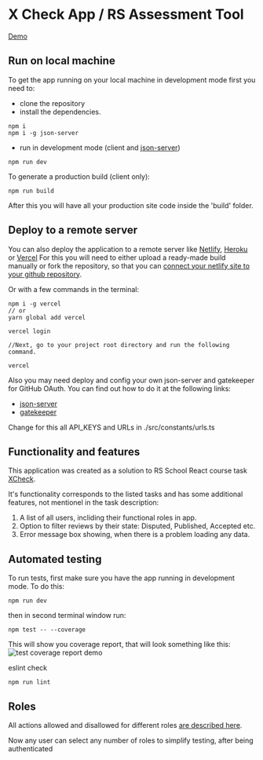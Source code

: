 # X Check App / RS Assessment Tool

[Demo](https://x-check-app-team30.vercel.app/)

## Run on local machine

To get the app running on your local machine in development mode first you need to:

- clone the repository
- install the dependencies.

```
npm i
npm i -g json-server
```

- run in development mode (client and [json-server](https://github.com/typicode/json-server))

```
npm run dev
```

To generate a production build (client only):

```
npm run build
```

After this you will have all your production site code inside the 'build' folder.

## Deploy to a remote server

You can also deploy the application to a remote server like [Netlify](https://www.netlify.com/), [Heroku](https://dashboard.heroku.com/) or [Vercel](https://vercel.com/)
For this you will need to either upload a ready-made build manually or fork the repository, so that you can [connect your netlify site to your github repository](<[Netlify](https://www.netlify.com/blog/2016/07/22/deploy-react-apps-in-less-than-30-seconds/)>).

Or with a few commands in the terminal:
```
npm i -g vercel
// or
yarn global add vercel

vercel login

//Next, go to your project root directory and run the following command.

vercel
```

Also you may need deploy and config your own json-server and gatekeeper for GitHub OAuth.
You can find out how to do it at the following links:
- [json-server](https://github.com/typicode/json-server)
- [gatekeeper](https://github.com/prose/gatekeeper)

Change for this all API_KEYS and URLs in ./src/constants/urls.ts

## Functionality and features

This application was created as a solution to RS School React course task [XCheck](https://github.com/rolling-scopes-school/tasks/blob/master/tasks/xcheck/xcheck.md).

It's functionality corresponds to the listed tasks and has some additional features, not mentionel in the task description:

1. A list of all users, incliding their functional roles in app.
2. Option to filter reviews by their state: Disputed, Published, Accepted etc.
3. Error message box showing, when there is a problem loading any data.

## Automated testing

To run tests, first make sure you have the app running in development mode. To do this:

```
npm run dev
```

then in second terminal window run:

```
npm test -- --coverage
```

This will show you coverage report, that will look something like this:
![test coverage report demo](https://i.imgur.com/5bFhnTS.png 'test coverage report demo')

eslint check
```
npm run lint
```

## Roles

All actions allowed and disallowed for different roles [are described here](https://docs.google.com/spreadsheets/d/1Uke8tvGoI-RN2K_Zv8Ji3oZMaPVTSco1SWWc0Uad92M/edit?usp=sharing).

Now any user can select any number of roles to simplify testing, after being authenticated
